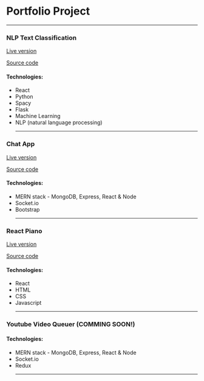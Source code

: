 # Portfolio Project

<hr />

### NLP Text Classification

[Live version](https://spacy-nlp-flask.herokuapp.com/)

[Source code](https://github.com/Roundy123/nlp-text-classification)

#### Technologies:

- React
- Python
- Spacy
- Flask
- Machine Learning
- NLP (natural language processing)
  <hr />

### Chat App

[Live version](https://chat-app-socketio-mern.herokuapp.com/)

[Source code](https://github.com/Roundy123/chat-app)

#### Technologies:

- MERN stack - MongoDB, Express, React & Node
- Socket.io
- Bootstrap
  <hr />

### React Piano

[Live version](https://piano-react.herokuapp.com/)

[Source code](https://github.com/Roundy123/react-piano)

#### Technologies:

- React
- HTML
- CSS
- Javascript
  <hr />

### Youtube Video Queuer (COMMING SOON!)

#### Technologies:

- MERN stack - MongoDB, Express, React & Node
- Socket.io
- Redux
  <hr />
